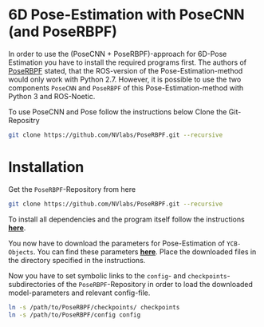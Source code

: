 # 6D Pose-Estimation with PoseCNN (and PoseRBPF)
In order to use the (PoseCNN + PoseRBPF)-approach for 6D-Pose Estimation you have to install the required programs first.
The authors of [PoseRBPF](https://github.com/datboi223/PoseRBPF) stated, that the ROS-version of the Pose-Estimation-method 
would only work with Python 2.7. However, it is possible to use the two components `PoseCNN` and `PoseRBPF` of this 
Pose-Estimation-method with Python 3 and ROS-Noetic.

To use PoseCNN and Pose follow the instructions below
Clone the Git-Repositry
```bash
git clone https://github.com/NVlabs/PoseRBPF.git --recursive
```

# Installation
Get the `PoseRBPF`-Repository from here 
```bash
git clone https://github.com/NVlabs/PoseRBPF.git --recursive
```
To install all dependencies and the program itself follow the instructions __[here](https://github.com/datboi223/PoseRBPF#online-real-world-pose-estimation-using-ros-noetic-and-python-3)__.

You now have to download the parameters for Pose-Estimation of `YCB-Objects`. You can find these parameters 
__[here](https://github.com/datboi223/PoseRBPF#download)__. Place the downloaded files in the directory specified in the 
instructions.

Now you have to set symbolic links to the `config`- and `checkpoints`-subdirectories of the `PoseRBPF`-Repository in 
order to load the downloaded model-parameters and relevant config-file.
```bash
ln -s /path/to/PoseRBPF/checkpoints/ checkpoints
ln -s /path/to/PoseRBPF/config config
```
